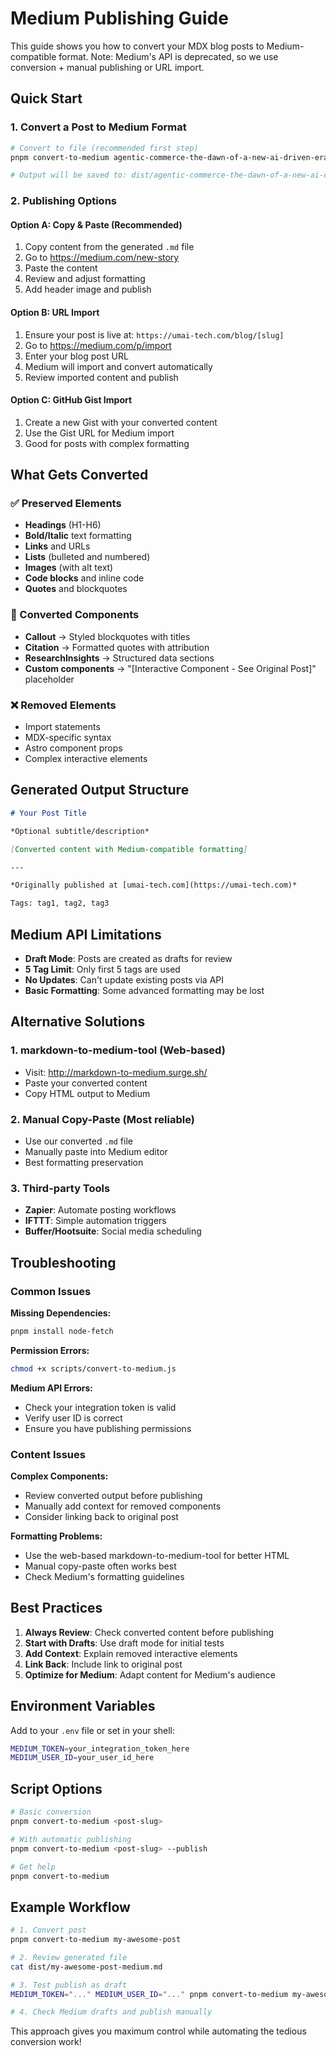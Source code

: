 # Medium Publishing Guide

This guide shows you how to convert your MDX blog posts to Medium-compatible format. Note: Medium's API is deprecated, so we use conversion + manual publishing or URL import.

## Quick Start

### 1. Convert a Post to Medium Format

```bash
# Convert to file (recommended first step)
pnpm convert-to-medium agentic-commerce-the-dawn-of-a-new-ai-driven-era-for-ecommerce

# Output will be saved to: dist/agentic-commerce-the-dawn-of-a-new-ai-driven-era-for-ecommerce-medium.md
```

### 2. Publishing Options

#### Option A: Copy & Paste (Recommended)
1. Copy content from the generated `.md` file
2. Go to https://medium.com/new-story
3. Paste the content
4. Review and adjust formatting
5. Add header image and publish

#### Option B: URL Import
1. Ensure your post is live at: `https://umai-tech.com/blog/[slug]`
2. Go to https://medium.com/p/import
3. Enter your blog post URL
4. Medium will import and convert automatically
5. Review imported content and publish

#### Option C: GitHub Gist Import
1. Create a new Gist with your converted content
2. Use the Gist URL for Medium import
3. Good for posts with complex formatting

## What Gets Converted

### ✅ Preserved Elements
- **Headings** (H1-H6)
- **Bold/Italic** text formatting
- **Links** and URLs
- **Lists** (bulleted and numbered)
- **Images** (with alt text)
- **Code blocks** and inline code
- **Quotes** and blockquotes

### 🔄 Converted Components
- **Callout** → Styled blockquotes with titles
- **Citation** → Formatted quotes with attribution
- **ResearchInsights** → Structured data sections
- **Custom components** → "[Interactive Component - See Original Post]" placeholder

### ❌ Removed Elements
- Import statements
- MDX-specific syntax
- Astro component props
- Complex interactive elements

## Generated Output Structure

```markdown
# Your Post Title

*Optional subtitle/description*

[Converted content with Medium-compatible formatting]

---

*Originally published at [umai-tech.com](https://umai-tech.com)*

Tags: tag1, tag2, tag3
```

## Medium API Limitations

- **Draft Mode**: Posts are created as drafts for review
- **5 Tag Limit**: Only first 5 tags are used
- **No Updates**: Can't update existing posts via API
- **Basic Formatting**: Some advanced formatting may be lost

## Alternative Solutions

### 1. **markdown-to-medium-tool** (Web-based)
- Visit: http://markdown-to-medium.surge.sh/
- Paste your converted content
- Copy HTML output to Medium

### 2. **Manual Copy-Paste** (Most reliable)
- Use our converted `.md` file
- Manually paste into Medium editor
- Best formatting preservation

### 3. **Third-party Tools**
- **Zapier**: Automate posting workflows
- **IFTTT**: Simple automation triggers
- **Buffer/Hootsuite**: Social media scheduling

## Troubleshooting

### Common Issues

**Missing Dependencies:**
```bash
pnpm install node-fetch
```

**Permission Errors:**
```bash
chmod +x scripts/convert-to-medium.js
```

**Medium API Errors:**
- Check your integration token is valid
- Verify user ID is correct
- Ensure you have publishing permissions

### Content Issues

**Complex Components:** 
- Review converted output before publishing
- Manually add context for removed components
- Consider linking back to original post

**Formatting Problems:**
- Use the web-based markdown-to-medium-tool for better HTML
- Manual copy-paste often works best
- Check Medium's formatting guidelines

## Best Practices

1. **Always Review**: Check converted content before publishing
2. **Start with Drafts**: Use draft mode for initial tests
3. **Add Context**: Explain removed interactive elements
4. **Link Back**: Include link to original post
5. **Optimize for Medium**: Adapt content for Medium's audience

## Environment Variables

Add to your `.env` file or set in your shell:

```bash
MEDIUM_TOKEN=your_integration_token_here
MEDIUM_USER_ID=your_user_id_here
```

## Script Options

```bash
# Basic conversion
pnpm convert-to-medium <post-slug>

# With automatic publishing
pnpm convert-to-medium <post-slug> --publish

# Get help
pnpm convert-to-medium
```

## Example Workflow

```bash
# 1. Convert post
pnpm convert-to-medium my-awesome-post

# 2. Review generated file
cat dist/my-awesome-post-medium.md

# 3. Test publish as draft
MEDIUM_TOKEN="..." MEDIUM_USER_ID="..." pnpm convert-to-medium my-awesome-post --publish

# 4. Check Medium drafts and publish manually
```

This approach gives you maximum control while automating the tedious conversion work!